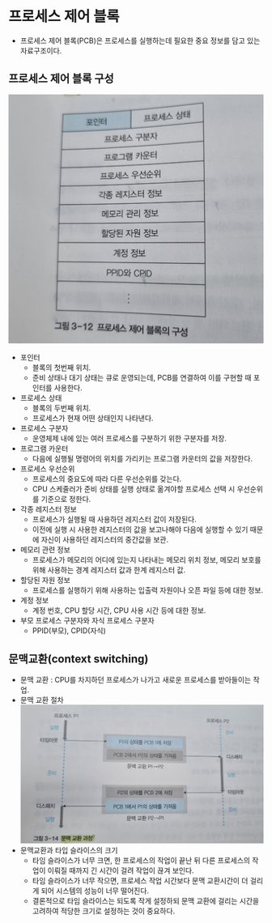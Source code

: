 # 프로세스 제어 블록
- 프로세스 제어 블록(PCB)은 프로세스를 실행하는데 필요한 중요 정보를 담고 있는 자료구조이다.

## 프로세스 제어 블록 구성

![그림](https://raw.githubusercontent.com/hyensukim/OSreview/master/images/%ED%94%84%EB%A1%9C%EC%84%B8%EC%8A%A4%20%EA%B4%80%EB%A6%AC/KakaoTalk_20230613_133352106_01.jpg)

- 포인터 
    - 블록의 첫번째 위치.
    - 준비 상태나 대기 상태는 큐로 운영되는데, PCB를 연결하여 이를 구현할 때 포인터를 사용한다.
- 프로세스 상태
    - 블록의 두번째 위치.
    - 프로세스가 현재 어떤 상태인지 나타낸다.
- 프로세스 구분자
    - 운영체제 내에 있는 여러 프로세스를 구분하기 위한 구분자를 저장.
- 프로그램 카운터
    - 다음에 실행될 명령어의 위치를 가리키는 프로그램 카운터의 값을 저장한다.
- 프로세스 우선순위
    - 프로세스의 중요도에 따라 다른 우선순위를 갖는다.
    - CPU 스케줄러가 준비 상태를 실행 상태로 옮겨야할 프로세스 선택 시 우선순위를 기준으로 정한다.
- 각종 레지스터 정보
    - 프로세스가 실행될 때 사용하던 레지스터 값이 저장된다.
    - 이전에 실행 시 사용한 레지스터의 값을 보고나해야 다음에 실행할 수 있기 때문에 자신이 사용하던 레지스터의 중간값을 보관.
- 메모리 관련 정보
    - 프로세스가 메모리의 어디에 있는지 나타내는 메모리 위치 정보, 메모리 보호를 위해 사용하는 경계 레지스터 값과 한계 레지스터 값.
- 할당된 자원 정보
    - 프로세스를 실행하기 위해 사용하는 입출력 자원이나 오픈 파일 등에 대한 정보.
- 계정 정보
    - 계정 번호, CPU 할당 시간, CPU 사용 시간 등에 대한 정보.
- 부모 프로세스 구분자와 자식 프로세스 구분자
    - PPID(부모), CPID(자식)

## 문맥교환(context switching)
- 문맥 교환 : CPU를 차지하던 프로세스가 나가고 새로운 프로세스를 받아들이는 작업.
- 문맥 교환 절차
    ![그림](https://raw.githubusercontent.com/hyensukim/OSreview/master/images/%ED%94%84%EB%A1%9C%EC%84%B8%EC%8A%A4%20%EA%B4%80%EB%A6%AC/KakaoTalk_20230613_133352106_02.jpg)
- 문맥교환과 타입 슬라이스의 크기
    - 타임 슬라이스가 너무 크면, 한 프로세스의 작업이 끝난 뒤 다른 프로세스의 작업이 이뤄질 때까지 긴 시간이 걸려 작업이 끊겨 보인다.
    - 타임 슬라이스가 너무 작으면, 프로세스 작업 시간보다 문맥 교환시간이 더 걸리게 되어 시스템의 성능이 너무 떨어진다.
    - 결론적으로 타임 슬라이스는 되도록 작게 설정하되 문맥 교환에 걸리는 시간을 고려하여 적당한 크기로 설정하는 것이 중요하다.